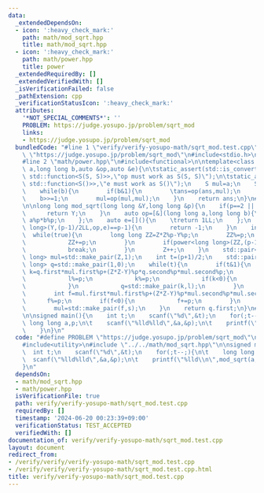 ```yaml
---
data:
  _extendedDependsOn:
  - icon: ':heavy_check_mark:'
    path: math/mod_sqrt.hpp
    title: math/mod_sqrt.hpp
  - icon: ':heavy_check_mark:'
    path: math/power.hpp
    title: power
  _extendedRequiredBy: []
  _extendedVerifiedWith: []
  _isVerificationFailed: false
  _pathExtension: cpp
  _verificationStatusIcon: ':heavy_check_mark:'
  attributes:
    '*NOT_SPECIAL_COMMENTS*': ''
    PROBLEM: https://judge.yosupo.jp/problem/sqrt_mod
    links:
    - https://judge.yosupo.jp/problem/sqrt_mod
  bundledCode: "#line 1 \"verify/verify-yosupo-math/sqrt_mod.test.cpp\"\n#define PROBLEM\
    \ \"https://judge.yosupo.jp/problem/sqrt_mod\"\n#include<stdio.h>\n#include<utility>\n\
    #line 2 \"math/power.hpp\"\n#include<functional>\n\ntemplate<class S>\nS power(S\
    \ a,long long b,auto &op,auto &e){\n\tstatic_assert(std::is_convertible_v<decltype(op),\
    \ std::function<S(S, S)>>,\"op must work as S(S, S)\");\n\tstatic_assert(std::is_convertible_v<decltype(e),\
    \ std::function<S()>>,\"e must work as S()\");\n    S mul=a;\n    S ans=e();\n\
    \    while(b){\n        if(b&1){\n        \tans=op(ans,mul);\n        }\n    \
    \    b>>=1;\n        mul=op(mul,mul);\n    }\n    return ans;\n}\n#line 5 \"math/mod_sqrt.hpp\"\
    \n\nlong long mod_sqrt(long long &Y,long long &p){\n    if(p==2 || Y==0){\n  \
    \      return Y;\n    }\n    auto op=[&](long long a,long long b){\n    \treturn\
    \ a%p*b%p;\n    };\n    auto e=[](){\n    \treturn 1LL;\n    };\n    if(power<long\
    \ long>(Y,(p-1)/2LL,op,e)==p-1){\n        return -1;\n    }\n    int Z=0;\n  \
    \  while(true){\n        long long ZZ=Z*Z%p-Y%p;\n        ZZ%=p;\n        if(ZZ<0){\n\
    \            ZZ+=p;\n        }\n        if(power<long long>(ZZ,(p-1)/2,op,e)==p-1){\n\
    \            break;\n        }\n        Z++;\n    }\n    std::pair<long long,long\
    \ long> mul=std::make_pair(Z,1);\n    int t=(p+1)/2;\n    std::pair<long long,long\
    \ long> q=std::make_pair(1,0);\n    while(t){\n        if(t&1){\n            int\
    \ k=q.first*mul.first%p+(Z*Z-Y)%p*q.second%p*mul.second%p;\n            int l=q.second*mul.first%p+q.first*mul.second%p;\n\
    \            l%=p;\n            k%=p;\n            if(k<0){\n                k+=p;\n\
    \            }\n            q=std::make_pair(k,l);\n        }\n        t>>=1;\n\
    \        int f=mul.first*mul.first%p+(Z*Z-Y)%p*mul.second%p*mul.second%p;\n  \
    \      f%=p;\n        if(f<0){\n            f+=p;\n        }\n        int s=mul.second*mul.first%p*2%p;\n\
    \        mul=std::make_pair(f,s);\n    }\n    return q.first;\n}\n#line 5 \"verify/verify-yosupo-math/sqrt_mod.test.cpp\"\
    \n\nsigned main(){\n    int t;\n    scanf(\"%d\",&t);\n    for(;t--;){\n\t   \
    \ long long a,p;\n\t    scanf(\"%lld%lld\",&a,&p);\n\t    printf(\"%lld\\n\",mod_sqrt(a,p));\n\
    \    }\n}\n"
  code: "#define PROBLEM \"https://judge.yosupo.jp/problem/sqrt_mod\"\n#include<stdio.h>\n\
    #include<utility>\n#include \"../../math/mod_sqrt.hpp\"\n\nsigned main(){\n  \
    \  int t;\n    scanf(\"%d\",&t);\n    for(;t--;){\n\t    long long a,p;\n\t  \
    \  scanf(\"%lld%lld\",&a,&p);\n\t    printf(\"%lld\\n\",mod_sqrt(a,p));\n    }\n\
    }\n"
  dependsOn:
  - math/mod_sqrt.hpp
  - math/power.hpp
  isVerificationFile: true
  path: verify/verify-yosupo-math/sqrt_mod.test.cpp
  requiredBy: []
  timestamp: '2024-06-20 00:23:39+09:00'
  verificationStatus: TEST_ACCEPTED
  verifiedWith: []
documentation_of: verify/verify-yosupo-math/sqrt_mod.test.cpp
layout: document
redirect_from:
- /verify/verify/verify-yosupo-math/sqrt_mod.test.cpp
- /verify/verify/verify-yosupo-math/sqrt_mod.test.cpp.html
title: verify/verify-yosupo-math/sqrt_mod.test.cpp
---
```

